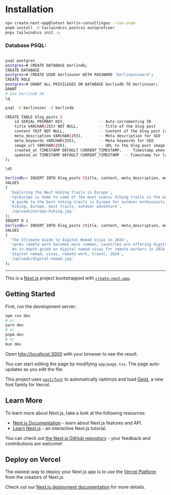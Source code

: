# Installation

```bash
npx create-next-app@latest berlin-consultingeu --use-pnpm
pnpm install -D tailwindcss postcss autoprefixer
pnpx tailwindcss init -p
```
### Database PSQL:
```bash

psql postgres
postgres=# CREATE DATABASE berlindb;
CREATE DATABASE
postgres=# CREATE USER berlinuser WITH PASSWORD 'berlinpassword';
CREATE ROLE
postgres=# GRANT ALL PRIVILEGES ON DATABASE berlindb TO berlinuser;
GRANT
# Use berlindb DB
\q

psql -U berlinuser -d berlindb

CREATE TABLE blog_posts (
    id SERIAL PRIMARY KEY,               -- Auto-incrementing ID
    title VARCHAR(255) NOT NULL,         -- Title of the blog post
    content TEXT NOT NULL,               -- Content of the blog post (can be HTML or plain text)
    meta_description VARCHAR(255),       -- Meta description for SEO
    meta_keywords VARCHAR(255),          -- Meta keywords for SEO
    image_url VARCHAR(255),              -- URL to the blog post image
    created_at TIMESTAMP DEFAULT CURRENT_TIMESTAMP,  -- Timestamp when the post was created
    updated_at TIMESTAMP DEFAULT CURRENT_TIMESTAMP  -- Timestamp for last update
);

\dt

berlindb=> INSERT INTO blog_posts (title, content, meta_description, meta_keywords, image_url)
VALUES
(
  'Exploring the Best Hiking Trails in Europe',
  '<p>Europe is home to some of the most scenic hiking trails in the world. From the Alps to the Pyrenees, here are the top trails every adventurer should try.</p>',
  'A guide to the best hiking trails in Europe for outdoor enthusiasts.',
  'hiking, Europe, best trails, outdoor adventure',
  '/uploads/europe-hiking.jpg'
);
INSERT 0 1
berlindb=> INSERT INTO blog_posts (title, content, meta_description, meta_keywords, image_url)
VALUES
(
  'The Ultimate Guide to Digital Nomad Visas in 2024',
  '<p>As remote work becomes more common, countries are offering digital nomad visas to attract talent. Here’s everything you need to know about applying for a visa in 2024.</p>',
  'An in-depth guide on digital nomad visas for remote workers in 2024.',
  'digital nomad, visas, remote work, travel, 2024',
  '/uploads/digital-nomad.jpg'
);
```



-------------------

This is a [Next.js](https://nextjs.org) project bootstrapped with [`create-next-app`](https://nextjs.org/docs/app/api-reference/cli/create-next-app).

## Getting Started

First, run the development server:

```bash
npm run dev
# or
yarn dev
# or
pnpm dev
# or
bun dev
```

Open [http://localhost:3000](http://localhost:3000) with your browser to see the result.

You can start editing the page by modifying `app/page.tsx`. The page auto-updates as you edit the file.

This project uses [`next/font`](https://nextjs.org/docs/app/building-your-application/optimizing/fonts) to automatically optimize and load [Geist](https://vercel.com/font), a new font family for Vercel.

## Learn More

To learn more about Next.js, take a look at the following resources:

- [Next.js Documentation](https://nextjs.org/docs) - learn about Next.js features and API.
- [Learn Next.js](https://nextjs.org/learn) - an interactive Next.js tutorial.

You can check out [the Next.js GitHub repository](https://github.com/vercel/next.js) - your feedback and contributions are welcome!

## Deploy on Vercel

The easiest way to deploy your Next.js app is to use the [Vercel Platform](https://vercel.com/new?utm_medium=default-template&filter=next.js&utm_source=create-next-app&utm_campaign=create-next-app-readme) from the creators of Next.js.

Check out our [Next.js deployment documentation](https://nextjs.org/docs/app/building-your-application/deploying) for more details.
